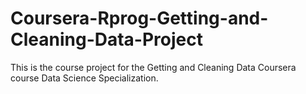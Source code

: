 # Coursera-Rprog-Getting-and-Cleaning-Data-Project
This is the course project for the Getting and Cleaning Data Coursera course Data Science Specialization.
